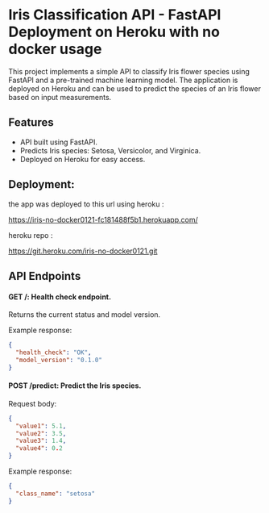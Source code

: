 # Iris Classification API - FastAPI Deployment on Heroku with no docker usage

This project implements a simple API to classify Iris flower species using FastAPI and a pre-trained machine learning model. The application is deployed on Heroku and can be used to predict the species of an Iris flower based on input measurements.

## Features
- API built using FastAPI.
- Predicts Iris species: Setosa, Versicolor, and Virginica.
- Deployed on Heroku for easy access.

 
## Deployment: 
the app was deployed to this url using heroku :

https://iris-no-docker0121-fc181488f5b1.herokuapp.com/ 

heroku repo :

https://git.heroku.com/iris-no-docker0121.git

## API Endpoints
#### GET /: Health check endpoint.

Returns the current status and model version.

Example response:

```json
{
  "health_check": "OK",
  "model_version": "0.1.0"
}
```
#### POST /predict: Predict the Iris species.

Request body:
```json
{
  "value1": 5.1,
  "value2": 3.5,
  "value3": 1.4,
  "value4": 0.2
}
```
Example response:

```json
{
  "class_name": "setosa"
}
```

